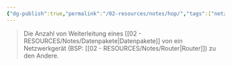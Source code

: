 ```yaml
---
{"dg-publish":true,"permalink":"/02-resources/notes/hop/","tags":["netzwerk/gateway"],"updated":"2024-07-23T12:12:51.059+02:00"}
---
```


>Die Anzahl von Weiterleitung eines [[02 - RESOURCES/Notes/Datenpakete\|Datenpakete]] von ein Netzwerkgerät (BSP: [[02 - RESOURCES/Notes/Router\|Router]]) zu den Andere.